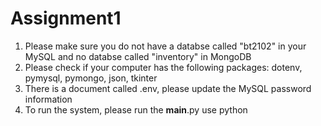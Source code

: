 # Assignment1
1. Please make sure you do not have a databse called "bt2102" in your MySQL and no databse called "inventory" in MongoDB
2. Please check if your computer has the following packages: dotenv, pymysql, pymongo, json, tkinter
3. There is a document called .env, please update the MySQL password information
4. To run the system, please run the __main__.py use python
